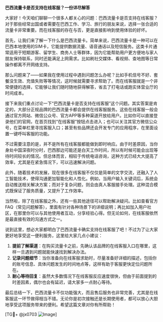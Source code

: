 **巴西流量卡是否支持在线客服？一份详尽解答**

大家好！今天咱们聊聊一个很多人都关心的问题：巴西流量卡是否支持在线客服？对于那些经常出国或者需要在巴西工作、学习、旅行的朋友来说，选择一张合适的流量卡非常重要。而在线客服的存在与否，更是直接影响到使用体验的好坏。

首先，让我们来了解一下什么是巴西流量卡。简单来说，巴西流量卡是一种可以在巴西本地使用的SIM卡，它能提供数据流量、语音通话以及短信服务。这类卡片通常适用于短期游客、留学生、商务人士等群体，因为它能帮助用户更方便地与家人朋友保持联系，同时还能满足上网需求。比如刷社交媒体、看视频、查地图等日常操作都离不开网络支持。

那么问题来了——如果我在使用过程中遇到问题怎么办呢？比如手机信号不好、套餐没生效、充值失败等等情况，这时候就需要寻求帮助了。而在线客服就是一个非常便捷的选择，它能够让我们随时随地获得解答，省去了打电话或跑实体营业厅的时间成本。

接下来我们重点讨论一下“巴西流量卡是否支持在线客服”这个问题。其实答案是肯定的，大部分正规品牌的巴西流量卡都会提供在线客服服务。这些在线客服一般会通过官方网站、微信公众号、官方APP等多种渠道开放给用户。比如你可以直接登录他们的官网，在首页找到“在线客服”按钮点击进入；也可以关注其官方微信公众号，在菜单栏里寻找客服入口；甚至有些品牌还会开发专门的应用程序，在里面设置一键呼叫客服的功能。

不过需要注意的是，并不是所有在线客服都能做到即时响应。由于时差原因，当你身处中国深夜时分时，巴西那边可能还是白天工作时间，所以有时候可能会出现等待时间较长的情况。但总体而言，相较于传统电话咨询，这种方式已经大大提高了效率，尤其是在紧急情况下，可以迅速解决问题。

此外，随着技术的发展，现在很多在线客服不仅仅是简单的文字交流，还融入了人工智能技术，使得沟通更加智能化和人性化。例如，当用户输入关键词后，系统会自动推送相关解决方案；而对于复杂问题，则会由真人客服接手处理。这种混合模式既保证了服务质量，又提升了工作效率。

当然啦，除了在线客服之外，还有一些其他途径可以帮助解决疑问。比如查看官方FAQ（常见问题解答），里面有针对各种场景下的详细说明；再比如加入用户社区，在那里你可以与其他使用者互动，分享经验心得。但无论如何，在线客服依然是最直接有效的沟通方式之一。

说到这里，想必大家都明白了巴西流量卡确实支持在线客服了吧！不过为了让大家更好地享受这一便利服务，这里给大家几点小建议：

1. **提前了解渠道**：在购买流量卡之前，先确认该品牌的在线客服入口在哪里，这样一旦遇到问题就能快速找到解决办法。
2. **记录问题细节**：当你准备向在线客服求助时，尽量准备好详细的描述，包括你的账号信息、具体问题发生的时间地点等，这样有助于客服更快定位问题所在。
3. **耐心等待回复**：虽然大多数情况下在线客服反应速度很快，但由于前面提到的时差因素，偶尔也会有延迟，请大家多一点耐心等待。

最后总结一下，巴西流量卡不仅功能强大，而且售后服务也非常完善，尤其是在线客服这一环节做得相当不错。无论你是初次接触还是长期使用者，都可以放心大胆地享受这项服务带来的便利。希望这篇文章对你有所帮助！

[TG💪+ @jx0703 ![Image](https://github.com/user-attachments/assets/dbca1d08-cadb-493c-b0ec-ad6f7a83f270)]